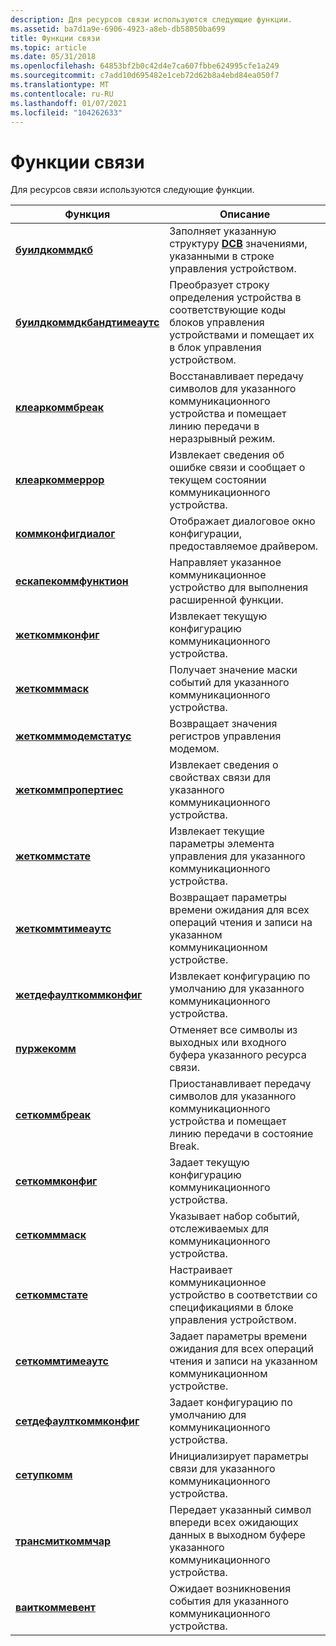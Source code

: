 ```yaml
---
description: Для ресурсов связи используются следующие функции.
ms.assetid: ba7d1a9e-6906-4923-a8eb-db58050ba699
title: Функции связи
ms.topic: article
ms.date: 05/31/2018
ms.openlocfilehash: 64853bf2b0c42d4e7ca607fbbe624995cfe1a249
ms.sourcegitcommit: c7add10d695482e1ceb72d62b8a4ebd84ea050f7
ms.translationtype: MT
ms.contentlocale: ru-RU
ms.lasthandoff: 01/07/2021
ms.locfileid: "104262633"
---
```

# <a name="communications-functions"></a>Функции связи

Для ресурсов связи используются следующие функции.



| Функция                                                   | Описание                                                                                                                    |
|------------------------------------------------------------|--------------------------------------------------------------------------------------------------------------------------------|
| [**буилдкоммдкб**](/windows/desktop/api/Winbase/nf-winbase-buildcommdcba)                       | Заполняет указанную структуру [**DCB**](/windows/desktop/api/Winbase/ns-winbase-dcb) значениями, указанными в строке управления устройством.                           |
| [**буилдкоммдкбандтимеаутс**](/windows/desktop/api/Winbase/nf-winbase-buildcommdcbandtimeoutsa) | Преобразует строку определения устройства в соответствующие коды блоков управления устройствами и помещает их в блок управления устройством. |
| [**клеаркоммбреак**](/windows/desktop/api/Winbase/nf-winbase-clearcommbreak)                   | Восстанавливает передачу символов для указанного коммуникационного устройства и помещает линию передачи в неразрывный режим.    |
| [**клеаркоммеррор**](/windows/desktop/api/Winbase/nf-winbase-clearcommerror)                   | Извлекает сведения об ошибке связи и сообщает о текущем состоянии коммуникационного устройства.                  |
| [**коммконфигдиалог**](/windows/desktop/api/Winbase/nf-winbase-commconfigdialoga)               | Отображает диалоговое окно конфигурации, предоставляемое драйвером.                                                                           |
| [**ескапекоммфунктион**](/windows/desktop/api/Winbase/nf-winbase-escapecommfunction)           | Направляет указанное коммуникационное устройство для выполнения расширенной функции.                                                     |
| [**жеткоммконфиг**](/windows/desktop/api/Winbase/nf-winbase-getcommconfig)                     | Извлекает текущую конфигурацию коммуникационного устройства.                                                                |
| [**жеткомммаск**](/windows/desktop/api/Winbase/nf-winbase-getcommmask)                         | Получает значение маски событий для указанного коммуникационного устройства.                                                   |
| [**жеткомммодемстатус**](/windows/desktop/api/Winbase/nf-winbase-getcommmodemstatus)           | Возвращает значения регистров управления модемом.                                                                                       |
| [**жеткоммпропертиес**](/windows/desktop/api/Winbase/nf-winbase-getcommproperties)             | Извлекает сведения о свойствах связи для указанного коммуникационного устройства.                               |
| [**жеткоммстате**](/windows/desktop/api/Winbase/nf-winbase-getcommstate)                       | Извлекает текущие параметры элемента управления для указанного коммуникационного устройства.                                                  |
| [**жеткоммтимеаутс**](/windows/desktop/api/Winbase/nf-winbase-getcommtimeouts)                 | Возвращает параметры времени ожидания для всех операций чтения и записи на указанном коммуникационном устройстве.                      |
| [**жетдефаулткоммконфиг**](/windows/desktop/api/Winbase/nf-winbase-getdefaultcommconfiga)       | Извлекает конфигурацию по умолчанию для указанного коммуникационного устройства.                                                   |
| [**пуржекомм**](/windows/desktop/api/Winbase/nf-winbase-purgecomm)                             | Отменяет все символы из выходных или входного буфера указанного ресурса связи.                                |
| [**сеткоммбреак**](/windows/desktop/api/Winbase/nf-winbase-setcommbreak)                       | Приостанавливает передачу символов для указанного коммуникационного устройства и помещает линию передачи в состояние Break.       |
| [**сеткоммконфиг**](/windows/desktop/api/Winbase/nf-winbase-setcommconfig)                     | Задает текущую конфигурацию коммуникационного устройства.                                                                     |
| [**сеткомммаск**](/windows/desktop/api/Winbase/nf-winbase-setcommmask)                         | Указывает набор событий, отслеживаемых для коммуникационного устройства.                                                         |
| [**сеткоммстате**](/windows/desktop/api/Winbase/nf-winbase-setcommstate)                       | Настраивает коммуникационное устройство в соответствии со спецификациями в блоке управления устройством.                                  |
| [**сеткоммтимеаутс**](/windows/desktop/api/Winbase/nf-winbase-setcommtimeouts)                 | Задает параметры времени ожидания для всех операций чтения и записи на указанном коммуникационном устройстве.                           |
| [**сетдефаулткоммконфиг**](/windows/desktop/api/Winbase/nf-winbase-setdefaultcommconfiga)       | Задает конфигурацию по умолчанию для коммуникационного устройства.                                                                    |
| [**сетупкомм**](/windows/desktop/api/Winbase/nf-winbase-setupcomm)                             | Инициализирует параметры связи для указанного коммуникационного устройства.                                               |
| [**трансмиткоммчар**](/windows/desktop/api/Winbase/nf-winbase-transmitcommchar)               | Передает указанный символ впереди всех ожидающих данных в выходном буфере указанного коммуникационного устройства.         |
| [**ваиткоммевент**](/windows/desktop/api/Winbase/nf-winbase-waitcommevent)                     | Ожидает возникновения события для указанного коммуникационного устройства.                                                             |



 

 

 




